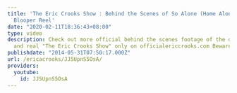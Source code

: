 ```yaml
---
title: 'The Eric Crooks Show : Behind the Scenes of So Alone (Home Alone Parody) and
  Blooper Reel'
date: "2020-02-11T18:36:43+08:00"
type: video
description: Check out more official behind the scenes footage of the original, official
  and real "The Eric Crooks Show" only on officialericcrooks.com Beware of Imitators
publishdate: "2014-05-31T07:50:17.000Z"
url: /ericacrooks/JJ5UpnS5OsA/
providers:
  youtube:
    id: JJ5UpnS5OsA
---
```

